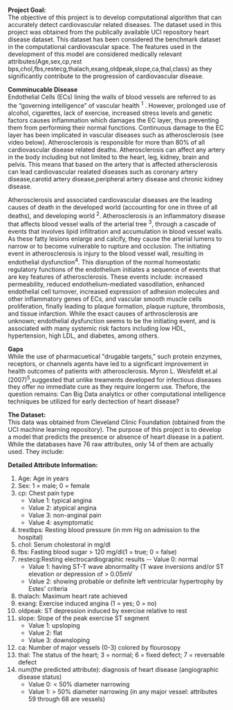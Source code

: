 
<strong>Project Goal:</strong><br>
The objective of this project is to develop computational algorithm that can accurately detect cardiovascular related diseases. The dataset used in this project was obtained from the publically available UCI repository heart disease dataset. This dataset has been considered the benchmark dataset in the computational cardiovascular space. The features used in the development of this model are considered medically relevant attributes(Age,sex,cp,rest bps,chol,fbs,restecg,thalach,exang,oldpeak,slope,ca,thal,class) as they significantly contribute to the progression of cardiovascular disease.<br>


<strong>Comminucable Disease</strong><br>
Endothelial Cells (ECs) lining the walls of blood vessels are referred to as the “governing intelligence” of vascular health <sup>1</sup>  . However, prolonged use of alcohol, cigarettes, lack of exercise, increased stress levels and genetic factors causes inflammation which damages the EC layer, thus preventing them from performing their normal functions. Continuous damage to the EC layer has been implicated in vascular diseases such as atherosclerosis (see video below). Atherosclerosis is responsible for more than 80% of all cardiovascular disease related deaths. Atherosclerosis can affect any artery in the body including but not limited to the heart, leg, kidney, brain and pelvis. This means that based on the artery that is affected athersclerosis can lead cardiovascular realated diseases such as coronary artery disease,carotid artery disease,peripheral artery disease and chronic kidney disease.

Atherosclerosis and associated cardiovascular diseases are the leading causes of death in the developed world (accounting for one in three of all deaths), and developing world <sup>2</sup>. Atherosclerosis is an inflammatory disease that affects blood vessel walls of the arterial tree <sup>3</sup>, through a cascade of events that involves lipid infiltration and accumulation in blood vessel walls. As these fatty lesions enlarge and calcify, they cause the arterial lumens to narrow or to become vulnerable to rupture and occlusion. The initiating event in atherosclerosis is injury to the blood vessel wall, resulting in endothelial dysfunction<sup>4</sup>. This disruption of the normal homeostatic regulatory functions of the endothelium initiates a sequence of events that are key features of atherosclerosis. These events include: increased permeability, reduced endothelium-mediated vasodilation, enhanced endothelial cell turnover, increased expression of adhesion molecules and other inflammatory genes of ECs, and vascular smooth muscle cells proliferation, finally leading to plaque formation, plaque rupture, thrombosis, and tissue infarction. While the exact causes of arthrosclerosis are unknown; endothelial dysfunction seems to be the initiating event, and is associated with many systemic risk factors including low HDL, hypertension, high LDL, and diabetes, among others.<br>

<strong>Gaps</strong><br>
While the use of pharmacuetical "drugable targets," such protein enzymes, receptors, or channels agents have led to a significant improvement in health outcomes of patients with atherosclerosis. Myron L. Weisfeldt et.al (2007)<sup>5</sup>,suggested that unlike treaments developed for infectious diseases they offer no immediate cure as they require longerm use. Thefore, the question remains: Can Big Data analytics or other computational intelligence techniques be utilized for early dectection of heart disease?<br>


<strong>The Dataset:</strong><br>
This data was obtained from Cleveland Clinic Foundation (obtained from the UCI machine learning repository). The purpose of this project is to develop a model that predicts the presence or absence of heart disease in a patient. While the databases have 76 raw attributes, only 14 of them are actually used. They include:

<strong>Detailed Attribute Information:</strong>

1. Age: Age in years
2. Sex: 1 = male; 0 = female
3. cp: Chest pain type
	- Value 1: typical angina
	- Value 2: atypical angina
	- Value 3: non-anginal pain
	- Value 4: asymptomatic
4. trestbps: Resting blood pressure (in mm Hg on admission to the hospital)
5. chol: Serum cholestoral in mg/dl
6. fbs: Fasting blood sugar > 120 mg/dl(1 = true; 0 = false)
7. restecg:Resting electrocardiographic results -- Value 0: normal
	- Value 1: having ST-T wave abnormality (T wave inversions and/or ST elevation or depression of > 0.05mV
	- Value 2: showing probable or definite left ventricular hypertrophy by Estes' criteria
8. thalach: Maximum heart rate achieved
9. exang: Exercise induced angina (1 = yes; 0 = no)
10. oldpeak: ST depression induced by exercise relative to rest
11. slope: Slope of the peak exercise ST segment
	- Value 1: upsloping
	- Value 2: flat
	- Value 3: downsloping
12. ca: Number of major vessels (0-3) colored by flourosopy
13. thal: The status of the heart; 3 = normal; 6 = fixed defect; 7 = reversable defect
14. num(the predicted attribute): diagnosis of heart disease (angiographic disease status)
	- Value 0: < 50% diameter narrowing
	- Value 1: > 50% diameter narrowing (in any major vessel: attributes 59 through 68 are vessels)
